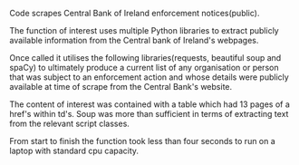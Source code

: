 Code scrapes Central Bank of Ireland enforcement notices(public).

The function of interest uses multiple Python libraries to extract publicly available information from the Central bank of Ireland's webpages. 

Once called it utilises the following libraries(requests, beautiful soup and spaCy) to ultimately produce a current list of any organisation or person that was subject to an enforcement action and whose details were publicly available at time of scrape from the Central Bank's website. 

The content of interest was contained with a table which had 13 pages of a href's within td's. Soup was more than sufficient  in terms of extracting text from the relevant script classes.

From start to finish the function took less than four seconds to run on a laptop with standard cpu capacity.
 
